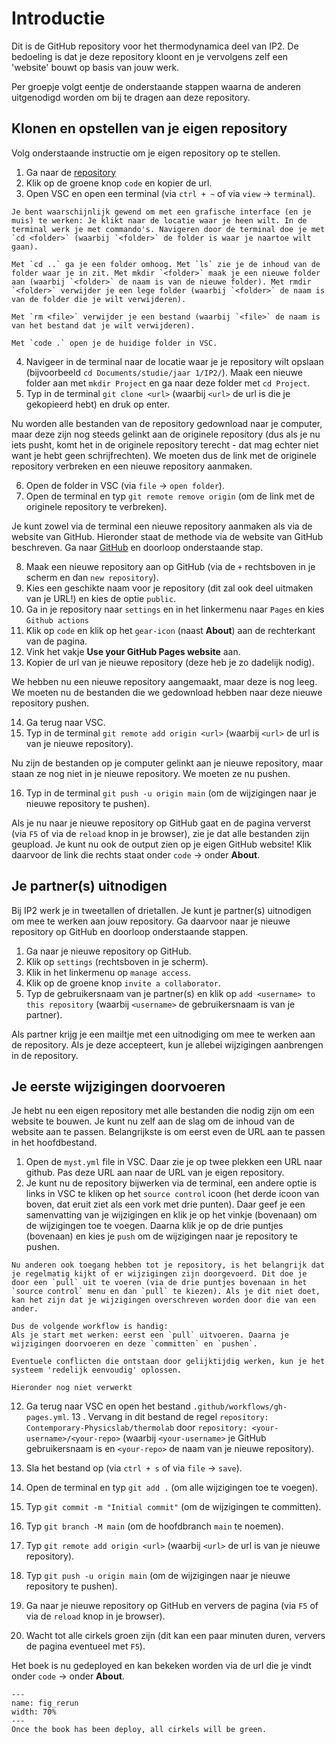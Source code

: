 # Introductie

Dit is de GitHub repository voor het thermodynamica deel van IP2. De bedoeling is dat je deze repository kloont en je vervolgens zelf een 'website' bouwt op basis van jouw werk. 

Per groepje volgt eentje de onderstaande stappen waarna de anderen uitgenodigd worden om bij te dragen aan deze repository.


## Klonen en opstellen van je eigen repository
Volg onderstaande instructie om je eigen repository op te stellen.

1. Ga naar de [repository](https://github.com/Contemporary-Physicslab/thermolab)
2. Klik op de groene knop `code` en kopier de url.
3. Open VSC en open een terminal (via `ctrl + ~` of via `view` $\rightarrow$ `terminal`).

```{note} Gebruik van de terminal
Je bent waarschijnlijk gewend om met een grafische interface (en je muis) te werken: Je klikt naar de locatie waar je heen wilt. In de terminal werk je met commando's. Navigeren door de terminal doe je met `cd <folder>` (waarbij `<folder>` de folder is waar je naartoe wilt gaan). 

Met `cd ..` ga je een folder omhoog. Met `ls` zie je de inhoud van de folder waar je in zit. Met mkdir `<folder>` maak je een nieuwe folder aan (waarbij `<folder>` de naam is van de nieuwe folder). Met rmdir `<folder>` verwijder je een lege folder (waarbij `<folder>` de naam is van de folder die je wilt verwijderen). 

Met `rm <file>` verwijder je een bestand (waarbij `<file>` de naam is van het bestand dat je wilt verwijderen). 

Met `code .` open je de huidige folder in VSC.
```

4. Navigeer in de terminal naar de locatie waar je je repository wilt opslaan (bijvoorbeeld `cd Documents/studie/jaar 1/IP2/`). Maak een nieuwe folder aan met `mkdir Project` en ga naar deze folder met `cd Project`.
5. Typ in de terminal `git clone <url>` (waarbij `<url>` de url is die je gekopieerd hebt) en druk op enter.

Nu worden alle bestanden van de repository gedownload naar je computer, maar deze zijn nog steeds gelinkt aan de originele repository (dus als je nu iets pusht, komt het in de originele repository terecht - dat mag echter niet want je hebt geen schrijfrechten). We moeten dus de link met de originele repository verbreken en een nieuwe repository aanmaken.

6. Open de folder in VSC (via `file` $\rightarrow$ `open folder`).
7. Open de terminal en typ `git remote remove origin` (om de link met de originele repository te verbreken).

Je kunt zowel via de terminal een nieuwe repository aanmaken als via de website van GitHub. Hieronder staat de methode via de website van GitHub beschreven. Ga naar [GitHub](https://github.com/) en doorloop onderstaande stap.

8. Maak een nieuwe repository aan op GitHub (via de `+` rechtsboven in je scherm en dan `new repository`).  
9. Kies een geschikte naam voor je repository (dit zal ook deel uitmaken van je URL!) en kies de optie `public`.
10. Ga in je repository naar `settings` en in het linkermenu naar `Pages` en kies `Github actions`
11. Klik op `code` en klik op het `gear-icon` (naast **About**) aan de rechterkant van de pagina.
12. Vink het vakje **Use your GitHub Pages website** aan.
13. Kopier de url van je nieuwe repository (deze heb je zo dadelijk nodig).

We hebben nu een nieuwe repository aangemaakt, maar deze is nog leeg. We moeten nu de bestanden die we gedownload hebben naar deze nieuwe repository pushen.

14. Ga terug naar VSC.
15. Typ in de terminal `git remote add origin <url>` (waarbij `<url>` de url is van je nieuwe repository).

Nu zijn de bestanden op je computer gelinkt aan je nieuwe repository, maar staan ze nog niet in je nieuwe repository. We moeten ze nu pushen.

16. Typ in de terminal `git push -u origin main` (om de wijzigingen naar je nieuwe repository te pushen).

Als je nu naar je nieuwe repository op GitHub gaat en de pagina ververst (via `F5` of via de `reload` knop in je browser), zie je dat alle bestanden zijn geupload. Je kunt nu ook de output zien op je eigen GitHub website! Klik daarvoor de link die rechts staat onder `code` $\rightarrow$ onder **About**.


## Je partner(s) uitnodigen
Bij IP2 werk je in tweetallen of drietallen. Je kunt je partner(s) uitnodigen om mee te werken aan jouw repository. Ga daarvoor naar je nieuwe repository op GitHub en doorloop onderstaande stappen.

1. Ga naar je nieuwe repository op GitHub.
2. Klik op `settings` (rechtsboven in je scherm).
3. Klik in het linkermenu op `manage access`.
4. Klik op de groene knop `invite a collaborator`.
5. Typ de gebruikersnaam van je partner(s) en klik op `add <username> to this repository` (waarbij `<username>` de gebruikersnaam is van je partner).

Als partner krijg je een mailtje met een uitnodiging om mee te werken aan de repository. Als je deze accepteert, kun je allebei wijzigingen aanbrengen in de repository.

## Je eerste wijzigingen doorvoeren
Je hebt nu een eigen repository met alle bestanden die nodig zijn om een website te bouwen. Je kunt nu zelf aan de slag om de inhoud van de website aan te passen. Belangrijkste is om eerst even de URL aan te passen in het hoofdbestand.

1. Open de `myst.yml` file in VSC. Daar zie je op twee plekken een URL naar github. Pas deze URL aan naar de URL van je eigen repository. 
2. Je kunt nu de repository bijwerken via de terminal, een andere optie is links in VSC te kliken op het `source control` icoon (het derde icoon van boven, dat eruit ziet als een vork met drie punten). Daar geef je een samenvatting van je wijzigingen en klik je op het vinkje (bovenaan) om de wijzigingen toe te voegen. Daarna klik je op de drie puntjes (bovenaan) en kies je `push` om de wijzigingen naar je repository te pushen.

```{warning} Let op
Nu anderen ook toegang hebben tot je repository, is het belangrijk dat je regelmatig kijkt of er wijzigingen zijn doorgevoerd. Dit doe je door een `pull` uit te voeren (via de drie puntjes bovenaan in het `source control` menu en dan `pull` te kiezen). Als je dit niet doet, kan het zijn dat je wijzigingen overschreven worden door die van een ander. 

Dus de volgende workflow is handig:
Als je start met werken: eerst een `pull` uitvoeren. Daarna je wijzigingen doorvoeren en deze `committen` en `pushen`.

Eventuele conflicten die ontstaan door gelijktijdig werken, kun je het systeem 'redelijk eenvoudig' oplossen.
```


```{warning} Pas op
Hieronder nog niet verwerkt
```



12. Ga terug naar VSC en open het bestand `.github/workflows/gh-pages.yml`.
13
. Vervang in dit bestand de regel `repository: Contemporary-Physicslab/thermolab` door `repository: <your-username>/<your-repo>` (waarbij `<your-username>` je GitHub gebruikersnaam is en `<your-repo>` de naam van je nieuwe repository).
13. Sla het bestand op (via `ctrl + s` of via `file` $\rightarrow$ `save`).
14. Open de terminal en typ `git add .` (om alle wijzigingen toe te voegen).
15. Typ `git commit -m "Initial commit"` (om de wijzigingen te committen).
16. Typ `git branch -M main` (om de hoofdbranch `main` te noemen).
17. Typ `git remote add origin <url>` (waarbij `<url>` de url is van je nieuwe repository).
18. Typ `git push -u origin main` (om de wijzigingen naar je nieuwe repository te pushen).
19. Ga naar je nieuwe repository op GitHub en ververs de pagina (via `F5` of via de `reload` knop in je browser).


23. Wacht tot alle cirkels groen zijn (dit kan een paar minuten duren, ververs de pagina eventueel met `F5`).

Het boek is nu gedeployed en kan bekeken worden via de url die je vindt onder `code` $\rightarrow$ onder **About**.

```{figure} ../Figures/rerunjobs.PNG
---
name: fig_rerun
width: 70%
---
Once the book has been deploy, all cirkels will be green.
```
